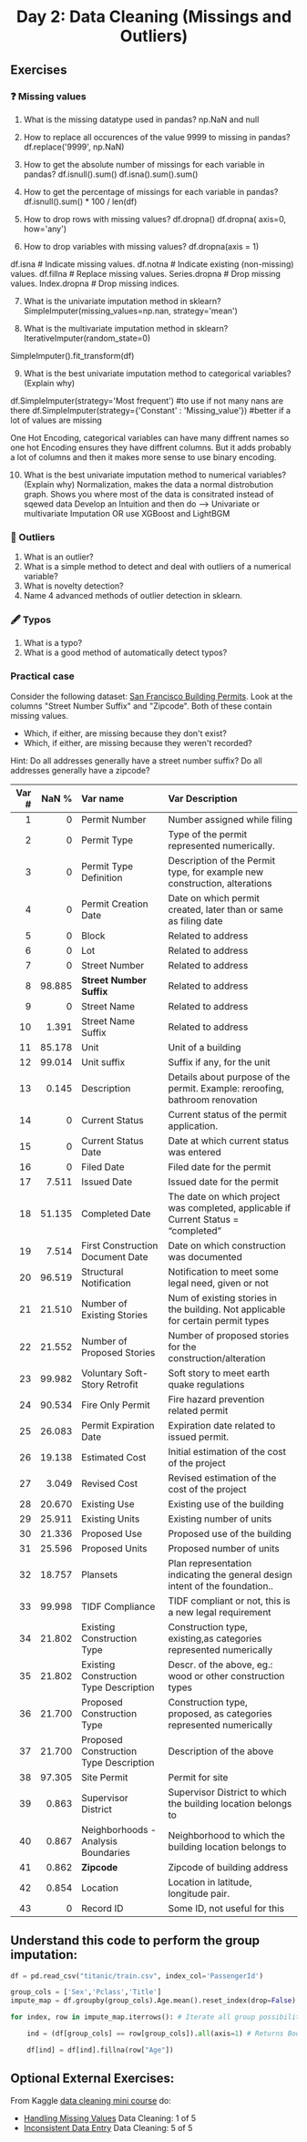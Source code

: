 <h1 align="center">Day 2: Data Cleaning (Missings and Outliers)</h1>

## Exercises

### ❓ Missing values

1. What is the missing datatype used in pandas?
   np.NaN and null

2. How to replace all occurences of the value 9999 to missing in pandas?
   df.replace('9999', np.NaN)

3. How to get the absolute number of missings for each variable in pandas?
   df.isnull().sum()
   df.isna().sum().sum()

4. How to get the percentage of missings for each variable in pandas?
   df.isnull().sum() \* 100 / len(df)

5. How to drop rows with missing values?
   df.dropna()
   df.dropna( axis=0, how='any')

6. How to drop variables with missing values?
   df.dropna(axis = 1)

df.isna # Indicate missing values.
df.notna # Indicate existing (non-missing) values.
df.fillna # Replace missing values.
Series.dropna # Drop missing values.
Index.dropna # Drop missing indices.

7. What is the univariate imputation method in sklearn?
   SimpleImputer(missing_values=np.nan, strategy='mean')

8. What is the multivariate imputation method in sklearn?
   IterativeImputer(random_state=0)

SimpleImputer().fit_transform(df)

9. What is the best univariate imputation method to categorical variables? (Explain why)

df.SimpleImputer(strategy='Most frequent') #to use if not many nans are there
df.SimpleImputer(strategy={'Constant' : 'Missing_value'}) #better if a lot of values are missing

One Hot Encoding, categorical variables can have many diffrent names so one hot Encoding ensures they have diffrent columns. But it adds probably a lot of columns and then it makes more sense to use binary encoding.

10. What is the best univariate imputation method to numerical variables? (Explain why)
    Normalization, makes the data a normal distrobution graph. Shows you where most of the data is consitrated instead of sqewed data
    Develop an Intuition and then do --> Univariate or multivariate Imputation OR use XGBoost and LightBGM

### 🔎 Outliers

1. What is an outlier?
2. What is a simple method to detect and deal with outliers of a numerical variable?
3. What is novelty detection?
4. Name 4 advanced methods of outlier detection in sklearn.

### 🖋 Typos

1. What is a typo?
2. What is a good method of automatically detect typos?

### Practical case

Consider the following dataset: [San Francisco Building Permits](https://www.kaggle.com/aparnashastry/building-permit-applications-data). Look at the columns "Street Number Suffix" and "Zipcode". Both of these contain missing values.

- Which, if either, are missing because they don't exist?
- Which, if either, are missing because they weren't recorded?

Hint: Do all addresses generally have a street number suffix? Do all addresses generally have a zipcode?

| Var # |  NaN % | Var name                               | Var Description                                                                     |
| ----: | -----: | :------------------------------------- | :---------------------------------------------------------------------------------- |
|     1 |      0 | Permit Number                          | Number assigned while filing                                                        |
|     2 |      0 | Permit Type                            | Type of the permit represented numerically.                                         |
|     3 |      0 | Permit Type Definition                 | Description of the Permit type, for example new construction, alterations           |
|     4 |      0 | Permit Creation Date                   | Date on which permit created, later than or same as filing date                     |
|     5 |      0 | Block                                  | Related to address                                                                  |
|     6 |      0 | Lot                                    | Related to address                                                                  |
|     7 |      0 | Street Number                          | Related to address                                                                  |
|     8 | 98.885 | **Street Number Suffix**               | Related to address                                                                  |
|     9 |      0 | Street Name                            | Related to address                                                                  |
|    10 |  1.391 | Street Name Suffix                     | Related to address                                                                  |
|    11 | 85.178 | Unit                                   | Unit of a building                                                                  |
|    12 | 99.014 | Unit suffix                            | Suffix if any, for the unit                                                         |
|    13 |  0.145 | Description                            | Details about purpose of the permit. Example: reroofing, bathroom renovation        |
|    14 |      0 | Current Status                         | Current status of the permit application.                                           |
|    15 |      0 | Current Status Date                    | Date at which current status was entered                                            |
|    16 |      0 | Filed Date                             | Filed date for the permit                                                           |
|    17 |  7.511 | Issued Date                            | Issued date for the permit                                                          |
|    18 | 51.135 | Completed Date                         | The date on which project was completed, applicable if Current Status = “completed” |
|    19 |  7.514 | First Construction Document Date       | Date on which construction was documented                                           |
|    20 | 96.519 | Structural Notification                | Notification to meet some legal need, given or not                                  |
|    21 | 21.510 | Number of Existing Stories             | Num of existing stories in the building. Not applicable for certain permit types    |
|    22 | 21.552 | Number of Proposed Stories             | Number of proposed stories for the construction/alteration                          |
|    23 | 99.982 | Voluntary Soft-Story Retrofit          | Soft story to meet earth quake regulations                                          |
|    24 | 90.534 | Fire Only Permit                       | Fire hazard prevention related permit                                               |
|    25 | 26.083 | Permit Expiration Date                 | Expiration date related to issued permit.                                           |
|    26 | 19.138 | Estimated Cost                         | Initial estimation of the cost of the project                                       |
|    27 |  3.049 | Revised Cost                           | Revised estimation of the cost of the project                                       |
|    28 | 20.670 | Existing Use                           | Existing use of the building                                                        |
|    29 | 25.911 | Existing Units                         | Existing number of units                                                            |
|    30 | 21.336 | Proposed Use                           | Proposed use of the building                                                        |
|    31 | 25.596 | Proposed Units                         | Proposed number of units                                                            |
|    32 | 18.757 | Plansets                               | Plan representation indicating the general design intent of the foundation..        |
|    33 | 99.998 | TIDF Compliance                        | TIDF compliant or not, this is a new legal requirement                              |
|    34 | 21.802 | Existing Construction Type             | Construction type, existing,as categories represented numerically                   |
|    35 | 21.802 | Existing Construction Type Description | Descr. of the above, eg.: wood or other construction types                          |
|    36 | 21.700 | Proposed Construction Type             | Construction type, proposed, as categories represented numerically                  |
|    37 | 21.700 | Proposed Construction Type Description | Description of the above                                                            |
|    38 | 97.305 | Site Permit                            | Permit for site                                                                     |
|    39 |  0.863 | Supervisor District                    | Supervisor District to which the building location belongs to                       |
|    40 |  0.867 | Neighborhoods - Analysis Boundaries    | Neighborhood to which the building location belongs to                              |
|    41 |  0.862 | **Zipcode**                            | Zipcode of building address                                                         |
|    42 |  0.854 | Location                               | Location in latitude, longitude pair.                                               |
|    43 |      0 | Record ID                              | Some ID, not useful for this                                                        |

## Understand this code to perform the group imputation:

```python
df = pd.read_csv("titanic/train.csv", index_col='PassengerId')

group_cols = ['Sex','Pclass','Title']
impute_map = df.groupby(group_cols).Age.mean().reset_index(drop=False)

for index, row in impute_map.iterrows(): # Iterate all group possibilities

    ind = (df[group_cols] == row[group_cols]).all(axis=1) # Returns Boolean column with the lenth of dataframe

    df[ind] = df[ind].fillna(row["Age"])
```

## Optional External Exercises:

From Kaggle [data cleaning mini course](https://www.kaggle.com/learn/data-cleaning) do:

- [Handling Missing Values](https://www.kaggle.com/alexisbcook/handling-missing-values) Data Cleaning: 1 of 5
- [Inconsistent Data Entry](https://www.kaggle.com/alexisbcook/inconsistent-data-entry) Data Cleaning: 5 of 5
